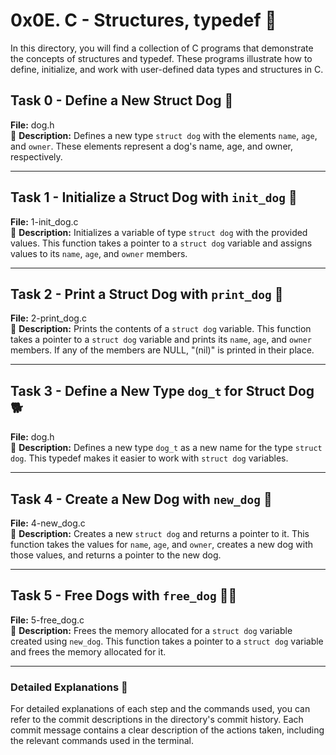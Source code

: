 # 0x0E. C - Structures, typedef 🏢

In this directory, you will find a collection of C programs that demonstrate the concepts of structures and typedef. These programs illustrate how to define, initialize, and work with user-defined data types and structures in C.


## Task 0 - Define a New Struct Dog 🐶

**File:** dog.h  
📝 **Description:** Defines a new type `struct dog` with the elements `name`, `age`, and `owner`. These elements represent a dog's name, age, and owner, respectively.

---

## Task 1 - Initialize a Struct Dog with `init_dog` 🌟

**File:** 1-init_dog.c  
📝 **Description:** Initializes a variable of type `struct dog` with the provided values. This function takes a pointer to a `struct dog` variable and assigns values to its `name`, `age`, and `owner` members.

---

## Task 2 - Print a Struct Dog with `print_dog` 🐾

**File:** 2-print_dog.c  
📝 **Description:** Prints the contents of a `struct dog` variable. This function takes a pointer to a `struct dog` variable and prints its `name`, `age`, and `owner` members. If any of the members are NULL, "(nil)" is printed in their place.

---

## Task 3 - Define a New Type `dog_t` for Struct Dog 🐕

**File:** dog.h  
📝 **Description:** Defines a new type `dog_t` as a new name for the type `struct dog`. This typedef makes it easier to work with `struct dog` variables.

---

## Task 4 - Create a New Dog with `new_dog` 🌟

**File:** 4-new_dog.c  
📝 **Description:** Creates a new `struct dog` and returns a pointer to it. This function takes the values for `name`, `age`, and `owner`, creates a new dog with those values, and returns a pointer to the new dog.

---

## Task 5 - Free Dogs with `free_dog` 🐕‍🦺

**File:** 5-free_dog.c  
📝 **Description:** Frees the memory allocated for a `struct dog` variable created using `new_dog`. This function takes a pointer to a `struct dog` variable and frees the memory allocated for it.

---

### Detailed Explanations 📑
For detailed explanations of each step and the commands used, you can refer to the commit descriptions in the directory's commit history. Each commit message contains a clear description of the actions taken, including the relevant commands used in the terminal.
